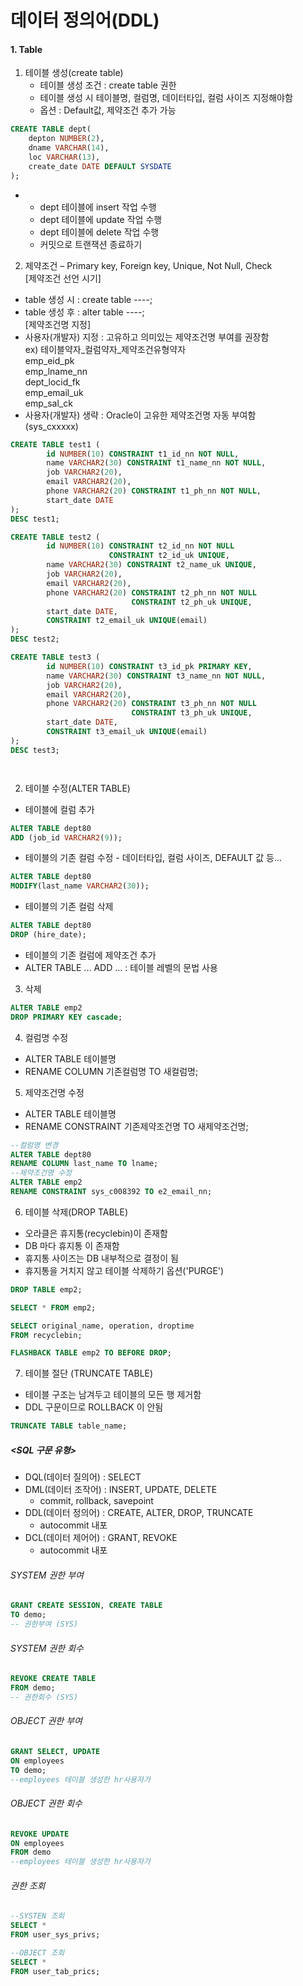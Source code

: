 # 데이터 정의어(DDL)
#### 1. Table  
1) 테이블 생성(create table)  
	- 테이블 생성 조건 : create table 권한  
	- 테이블 생성 시 테이블명, 컬럼명, 데이터타입, 컬럼 사이즈 지정해야함  
	- 옵션 : Default값, 제약조건 추가 가능
```sql title:oracle
CREATE TABLE dept(
	depton NUMBER(2),
	dname VARCHAR(14),
	loc VARCHAR(13),
	create_date DATE DEFAULT SYSDATE
);
```
- 
	- dept 테이블에 insert 작업 수행  
	- dept 테이블에 update 작업 수행  
	- dept 테이블에 delete 작업 수행  
	- 커밋으로 트랜잭션 종료하기

2) 제약조건 – Primary key, Foreign key, Unique, Not Null, Check  
\[제약조건 선언 시기]  
- table 생성 시 : create table ----;  
- table 생성 후 : alter table ----;  
\[제약조건명 지정]  
- 사용자(개발자) 지정 : 고유하고 의미있는 제약조건명 부여를 권장함  
ex) 테이블약자_컬럼약자_제약조건유형약자  
emp_eid_pk  
emp_lname_nn  
dept_locid_fk  
emp_email_uk  
emp_sal_ck  
- 사용자(개발자) 생략 : Oracle이 고유한 제약조건명 자동 부여함  
(sys_cxxxxx)


```sql title:oracle
CREATE TABLE test1 (
        id NUMBER(10) CONSTRAINT t1_id_nn NOT NULL,
        name VARCHAR2(30) CONSTRAINT t1_name_nn NOT NULL,
        job VARCHAR2(20),
        email VARCHAR2(20),
        phone VARCHAR2(20) CONSTRAINT t1_ph_nn NOT NULL,
        start_date DATE
);
DESC test1;

CREATE TABLE test2 (
        id NUMBER(10) CONSTRAINT t2_id_nn NOT NULL
                      CONSTRAINT t2_id_uk UNIQUE,
        name VARCHAR2(30) CONSTRAINT t2_name_uk UNIQUE,
        job VARCHAR2(20),
        email VARCHAR2(20),
        phone VARCHAR2(20) CONSTRAINT t2_ph_nn NOT NULL
                           CONSTRAINT t2_ph_uk UNIQUE,
        start_date DATE,
        CONSTRAINT t2_email_uk UNIQUE(email)        
);
DESC test2; 

CREATE TABLE test3 (
        id NUMBER(10) CONSTRAINT t3_id_pk PRIMARY KEY,
        name VARCHAR2(30) CONSTRAINT t3_name_nn NOT NULL,
        job VARCHAR2(20),
        email VARCHAR2(20),
        phone VARCHAR2(20) CONSTRAINT t3_ph_nn NOT NULL
                           CONSTRAINT t3_ph_uk UNIQUE,
        start_date DATE,
        CONSTRAINT t3_email_uk UNIQUE(email)
);
DESC test3;




```

2. 테이블 수정(ALTER TABLE)
- 테이블에 컬럼 추가
```sql title:Oracle
ALTER TABLE dept80
ADD (job_id VARCHAR2(9));
```

- 테이블의 기존 컬럼 수정 - 데이터타입, 컬럼 사이즈, DEFAULT 값 등...
```sql title:Oracle
ALTER TABLE dept80
MODIFY(last_name VARCHAR2(30));
```

- 테이블의 기존 컬럼 삭제
```sql title:Oracle
ALTER TABLE dept80
DROP (hire_date);
```

- 테이블의 기존 컬럼에 제약조건 추가
- ALTER TABLE ... ADD ... : 테이블 레벨의 문법 사용


3.  삭제
```sql title:oracle
ALTER TABLE emp2
DROP PRIMARY KEY cascade;
```


4. 컬럼명 수정
- ALTER TABLE 테이블명
- RENAME COLUMN 기존컬럼명 TO 새컬럼명;

5. 제약조건명 수정
- ALTER TABLE 테이블명
- RENAME CONSTRAINT 기존제약조건명 TO 새제약조건명;
```sql title:oracle
--컬럼명 변경
ALTER TABLE dept80
RENAME COLUMN last_name TO lname;
--제약조건명 수정
ALTER TABLE emp2
RENAME CONSTRAINT sys_c008392 TO e2_email_nn;
```

6. 테이블 삭제(DROP TABLE)
- 오라클은 휴지통(recyclebin)이 존재함
- DB 마다 휴지통 이 존재함
- 휴지통 사이즈는 DB 내부적으로 결정이 됨
- 휴지통을 거치지 않고 테이블 삭제하기 옵션('PURGE')
```sql title:oracle
DROP TABLE emp2;

SELECT * FROM emp2;

SELECT original_name, operation, droptime
FROM recyclebin;

FLASHBACK TABLE emp2 TO BEFORE DROP;
```

7. 테이블 절단 (TRUNCATE TABLE)
- 테이블 구조는 남겨두고 테이블의 모든 행 제거함
- DDL 구문이므로 ROLLBACK 이 안됨
```sql title:oracle
TRUNCATE TABLE table_name;
```


##### <SQL 구문 유형>
- DQL(데이터 질의어) : SELECT 
- DML(데이터 조작어) : INSERT, UPDATE, DELETE
	- commit, rollback, savepoint
- DDL(데이터 정의어) : CREATE, ALTER, DROP, TRUNCATE
	- autocommit 내포
- DCL(데이터 제어어) : GRANT, REVOKE
	- autocommit 내포

###### SYSTEM 권한 부여
```sql title:oracle
GRANT CREATE SESSION, CREATE TABLE
TO demo;
-- 권한부여 (SYS)
```

###### SYSTEM 권한 회수
```sql title:oracle
REVOKE CREATE TABLE
FROM demo;
-- 권한회수 (SYS)
```

###### OBJECT 권한 부여
```sql title:oracle
GRANT SELECT, UPDATE
ON employees
TO demo;
--employees 테이블 생성한 hr사용자가 
```

###### OBJECT 권한 회수
```sql title:oracle
REVOKE UPDATE
ON employees
FROM demo
--employees 테이블 생성한 hr사용자가 
```

###### 권한 조회
```sql title:oracle
--SYSTEN 조회
SELECT *
FROM user_sys_privs;

--OBJECT 조회
SELECT *
FROM user_tab_prics;
```